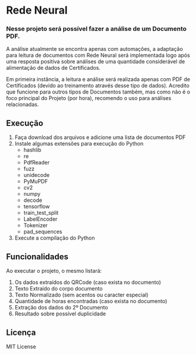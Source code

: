 # Rede Neural

### Nesse projeto será possível fazer a análise de um Documento PDF.

A análise atualmente se encontra apenas com automações, a adaptação para leitura de documentos com Rede Neural será implementada logo após uma resposta positiva sobre análises de uma quantidade considerável de alimentação de dados de Certificados.

Em primeira instância, a leitura e análise será realizada apenas com PDF de Certificados (devido ao treinamento através desse tipo de dados). Acredito que funcione para outros tipos de Documentos também, mas como não é o foco principal do Projeto (por hora), recomendo o uso para análises relacionadas.

## Execução

1. Faça download dos arquivos e adicione uma lista de documentos PDF
2. Instale algumas extensões para execução do Python
   - hashlib
   - re
   - PdfReader
   - fuzz
   - unidecode
   - PyMuPDF
   - cv2
   - numpy
   - decode
   - tensorflow
   - train_test_split
   - LabelEncoder
   - Tokenizer
   - pad_sequences
4. Execute a compilação do Python

## Funcionalidades

Ao executar o projeto, o mesmo listará:
1. Os dados extraídos do QRCode (caso exista no documento)
2. Texto Extraído do corpo documento
3. Texto Normalizado (sem acentos ou caracter especial)
4. Quantidade de horas encontradas (caso exista no documento)
5. Extração dos dados do 2º Documento
6. Resultado sobre possível duplicidade

## Licença

  MIT License
